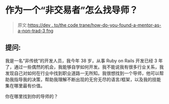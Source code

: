 # 作为一个“非交易者”怎么找导师？

> 原文:[https://dev . to/the code trane/how-do-you-found-a-mentor-as-a-non-trad-3 fng](https://dev.to/thecodetrane/how-do-you-find-a-mentor-as-a-non-trad-3fng)

## [](#the-question)提问:

我是一名“非传统”的开发人员，我今年 38 岁，从事 Ruby on Rails 开发已经 3 年了，通过一些偶然的机会，我能够自学如何开发。我不能说我有很多行业关系，我发现自己对如何在行业中找到职业道路一无所知。我很想找到一个导师，他可以帮助我指导我的决策，帮助我理解不断出现的无穷无尽的语言/框架，以及我的技能集在哪里最有价值。

你在哪里找到你的导师的？